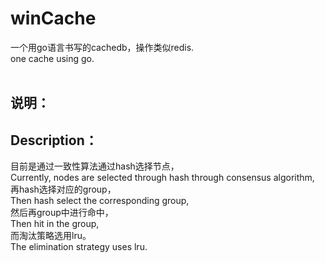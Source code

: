 # winCache
一个用go语言书写的cachedb，操作类似redis. <br>
one cache using go.<br>
<br>
## 说明：<br>
## Description：<br>
目前是通过一致性算法通过hash选择节点，<br>
Currently, nodes are selected through hash through consensus algorithm,<br>
再hash选择对应的group，<br>
Then hash select the corresponding group,<br>
然后再group中进行命中，<br>
Then hit in the group,<br>
而淘汰策略选用lru。<br>
The elimination strategy uses lru.<br>